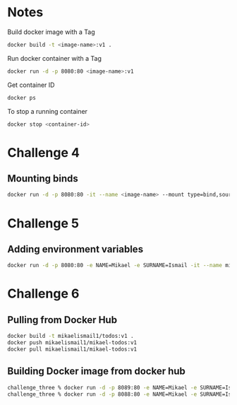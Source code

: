 # Notes
Build docker image with a Tag
```bash
docker build -t <image-name>:v1 .
```

Run docker container with a Tag
```bash
docker run -d -p 8080:80 <image-name>:v1
```

Get container ID
```bash
docker ps
```

To stop a running container
```bash
docker stop <container-id>
```

# Challenge 4
## Mounting binds 
```bash
docker run -d -p 8080:80 -it --name <image-name> --mount type=bind,source="$(pwd)"/todo.json,target=/var/www/html/api/todo.json mikael-todos:v1
```

# Challenge 5
## Adding environment variables
```bash
docker run -d -p 8080:80 -e NAME=Mikael -e SURNAME=Ismail -it --name mikael-todos --mount type=bind,source="$(pwd)"/todo.json,target=/var/www/html/api/todo.json mikael-todos
```


# Challenge 6
## Pulling from Docker Hub
```bash
docker build -t mikaelismail1/todos:v1 .
docker push mikaelismail1/mikael-todos:v1
docker pull mikaelismail1/mikael-todos:v1
```

## Building Docker image from docker hub
```bash
challenge_three % docker run -d -p 8089:80 -e NAME=Mikael -e SURNAME=Ismail -it --mount type=bind,source="$(pwd)"/todo.json,target=/var/www/html/api/todo.json mikaelismail1/todos:v2
challenge_three % docker run -d -p 8088:80 -e NAME=Mikael -e SURNAME=Ismail -it --mount type=bind,source="$(pwd)"/todo.json,target=/var/www/html/api/todo.json mikaelismail1/todos:v1
```